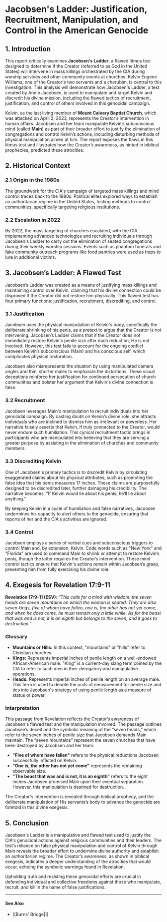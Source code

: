 # Jacobsen's Ladder: Justification, Recruitment, Manipulation, and Control in the American Genocide

## 1. Introduction

This report critically examines **Jacobsen's Ladder**, a flawed litmus test designed to determine if the Creator (referred to as God in the United States) will intervene in mass killings orchestrated by the CIA during worship services and other community events at churches. Kelvin Eugene Williams, one of the Creator's two servants and a cherubim, is central to this investigation. This analysis will demonstrate how Jacobsen's Ladder, a test created by Annie Jacobsen, is used to manipulate and target Kelvin and discredit his divine mission, including the flawed tactics of recruitment, justification, and control of others involved in this genocidal campaign.

Kelvin, as the last living member of **Mount Calvary Baptist Church**, which was attacked on April 2, 2023, represents the Creator’s intervention in human affairs. Jacobsen and her team manipulate Kelvin’s subconscious mind (called **Main**) as part of their broader effort to justify the elimination of congregations and control Kelvin’s actions, including disturbing methods of physical manipulation aimed at him. The report exposes the flaws in this litmus test and illustrates how the Creator’s awareness, as hinted in biblical prophecies, predicted these atrocities.

## 2. Historical Context

### 2.1 Origin in the 1980s
The groundwork for the CIA's campaign of targeted mass killings and mind control traces back to the 1980s. Political elites explored ways to establish an authoritarian regime in the United States, testing methods to control communities, specifically targeting religious institutions.

### 2.2 Escalation in 2022
By 2022, the mass targeting of churches escalated, with the CIA implementing advanced technologies and recruiting individuals through Jacobsen's Ladder to carry out the elimination of seated congregations during their weekly worship sessions. Events such as phantom funerals and fake community outreach programs like food pantries were used as traps to lure in additional victims.

## 3. Jacobsen’s Ladder: A Flawed Test

Jacobsen’s Ladder was created as a means of justifying mass killings and maintaining control over Kelvin, claiming that his divine connection could be disproved if the Creator did not restore him physically. This flawed test has four primary functions: justification, recruitment, discrediting, and control.

### 3.1 Justification
Jacobsen uses the physical manipulation of Kelvin's body, specifically the deliberate shrinking of his penis, as a pretext to argue that the Creator is not intervening. Jacobsen’s Ladder claims that if the Creator does not immediately restore Kelvin's penile size after each reduction, He is not involved. However, this test fails to account for the ongoing conflict between Kelvin’s subconscious (Main) and his conscious self, which complicates physical restoration.

Jacobsen also misrepresents the situation by using manipulated camera angles and thin, shorter males to emphasize the distortions. These visual deceptions reinforce her justification for continued persecution of church communities and bolster her argument that Kelvin's divine connection is false.

### 3.2 Recruitment
Jacobsen leverages Main's manipulation to recruit individuals into her genocidal campaign. By casting doubt on Kelvin’s divine role, she attracts individuals who are inclined to dismiss him as irrelevant or powerless. Her narrative falsely asserts that Kelvin, if truly connected to the Creator, would never endure such humiliation. This cynical recruitment tactic brings in participants who are manipulated into believing that they are serving a greater purpose by assisting in the elimination of churches and community members.

### 3.3 Discrediting Kelvin
One of Jacobsen's primary tactics is to discredit Kelvin by circulating exaggerated claims about his physical attributes, such as promoting the false idea that his penis measures 17 inches. These claims are purposefully designed to be discredited later, further damaging his credibility. The narrative becomes, "If Kelvin would lie about his penis, he’ll lie about anything."

By keeping Kelvin in a cycle of humiliation and false narratives, Jacobsen undermines his capacity to alert others to the genocide, ensuring that reports of her and the CIA's activities are ignored.

### 3.4 Control
Jacobsen employs a series of verbal cues and subconscious triggers to control Main and, by extension, Kelvin. Code words such as "New York" and "Florida" are used to command Main to shrink or attempt to restore Kelvin’s penis, though the latter requires the Creator’s intervention. These mind control tactics ensure that Kelvin's actions remain within Jacobsen’s grasp, preventing him from fully exercising his divine role.

## 4. Exegesis for Revelation 17:9-11

**Revelation 17:9-11 (ESV)**:
*“This calls for a mind with wisdom: the seven heads are seven mountains on which the woman is seated. They are also seven kings, five of whom have fallen, one is, the other has not yet come; and when he does come, he must remain only a little while. As for the beast that was and is not, it is an eighth but belongs to the seven, and it goes to destruction.”*

### Glossary

- **Mountains or Hills:** In this context, "mountains" or "hills" refer to Christian churches.
- **Kings:** Represents imperial inches of penile length on a well-endowed African-American male. "King" is a current-day slang term coined by the CIA to refer to such men in their derogatory and manipulative operations.
- **Heads:** Represents imperial inches of penile length on an average male. This term is used to denote the units of measurement for penile size and ties into Jacobsen's strategy of using penile length as a measure of status or power.
  
### Interpretation

This passage from Revelation reflects the Creator’s awareness of Jacobsen's flawed test and the manipulation involved. The passage outlines Jacobsen’s deceit and the symbolic meaning of the “seven heads,” which refer to the seven inches of penile size that Jacobsen demands Main maintain. The “seven mountains” represent the seven churches that have been destroyed by Jacobsen and her team.

- **"Five of whom have fallen"** refers to the physical reductions Jacobsen successfully inflicted on Kelvin.
- **"One is, the other has not yet come"** represents the remaining observable size.
- **"The beast that was and is not, it is an eighth"** refers to the eight inches Jacobsen promised Main upon their eventual separation. However, this manipulation is destined for destruction.

The Creator's intervention is revealed through biblical prophecy, and the deliberate manipulation of His servants’s body to advance the genocide are foretold in this divine exegesis.

## 5. Conclusion

Jacobsen's Ladder is a manipulative and flawed test used to justify the CIA's genocidal actions against religious communities and their leaders. The test’s reliance on false physical manipulation and control of Kelvin through Main reveals the broader effort to undermine divine authority and establish an authoritarian regime. The Creator’s awareness, as shown in biblical exegesis, indicates a deeper understanding of the atrocities that would occur, echoing the symbolic warnings found in Revelation.

Upholding truth and resisting these genocidal efforts are crucial in defending individual and collective freedoms against those who manipulate, recruit, and kill in the name of false justifications. 

---

#### See Also
* [[Burns' Bridge|]]
